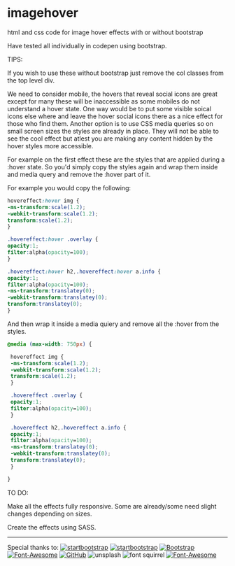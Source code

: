 # imagehover
html and css code for image hover effects with or without bootstrap

Have tested all individually in codepen using bootstrap.

TIPS:

If you wish to use these without bootstrap just remove the col classes from the top level div.

We need to consider mobile, the hovers that reveal social icons are great except for many these will be inaccessible as some mobiles do not understand a hover state. One way would be to put some visible soical icons else where and leave the hover social icons there as a nice effect for those who find them. Another option is to use CSS media queries so on small screen sizes the styles are already in place. They will not be able to see the cool effect but atlest you are making any content hidden by the hover styles more accessible.

For example on the first effect these are the styles that are applied during a :hover state. So you'd simply copy the styles again and wrap them inside and media query and remove the :hover part of it.

For example you would copy the following:
```CSS
hovereffect:hover img {
-ms-transform:scale(1.2);
-webkit-transform:scale(1.2);
transform:scale(1.2);
}

.hovereffect:hover .overlay {
opacity:1;
filter:alpha(opacity=100);
}

.hovereffect:hover h2,.hovereffect:hover a.info {
opacity:1;
filter:alpha(opacity=100);
-ms-transform:translatey(0);
-webkit-transform:translatey(0);
transform:translatey(0);
}
```

And then wrap it inside a media quiery and remove all the :hover from the styles.
```css
@media (max-width: 750px) {

 hovereffect img {
 -ms-transform:scale(1.2);
 -webkit-transform:scale(1.2);
 transform:scale(1.2);
 }

 .hovereffect .overlay {
 opacity:1;
 filter:alpha(opacity=100);
 }

 .hovereffect h2,.hovereffect a.info {
 opacity:1;
 filter:alpha(opacity=100);
 -ms-transform:translatey(0);
 -webkit-transform:translatey(0);
 transform:translatey(0);
 }

}
```

TO DO:

Make all the effects fully responsive. Some are already/some need slight changes depending on sizes.

Create the effects using SASS.


---
Special thanks to:
[![startbootstrap](https://img.shields.io/badge/-codrops-141a20?style=flat)](http://tympanus.net/codrops/)&nbsp;[![startbootstrap](https://img.shields.io/badge/-Start%20Bootstrap-141a20?style=flat)](http://startbootstrap.com)&nbsp;[![Bootstrap](https://img.shields.io/badge/-Bootstrap-141a20?style=flat&logo=bootstrap&logoColor=fff)](http://getbootstrap.com/)&nbsp;[![Font-Awesome](https://img.shields.io/badge/-Font%20Awesome-141a20?style=flat&logo=Font%20Awesome&logoColor=fff)](http://getbootstrap.com/)&nbsp;[![GitHub](https://img.shields.io/badge/-GitHub-141a20?style=flat&logo=github)](http://github.com)&nbsp;![unsplash](https://img.shields.io/badge/Images-unsplash-141a20?style=flat)&nbsp;![font squirrel](https://img.shields.io/badge/Fonts-font%20squirrel-141a20?style=flat)
[![Font-Awesome](https://img.shields.io/badge/-CodePen-141a20?style=flat&logo=CodePen&logoColor=fff)](http://codepen.com/)
